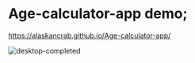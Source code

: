 # Age-calculator-app demo; 

https://alaskancrab.github.io/Age-calculator-app/


![desktop-completed](https://github.com/AlaskanCrab/Age-calculator-app/assets/104378401/85330eee-cc67-482f-bc08-d1c482e83c03)

